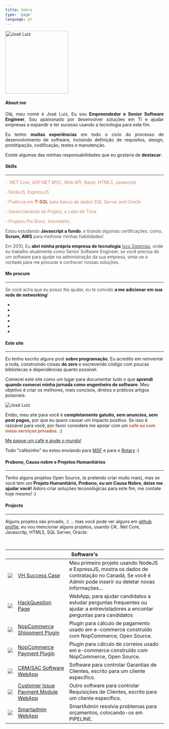 ```yaml
---
title: Sobre
type: 'page'
language: pt
---
```


<div class="row mt-3">
    <div class="col-md-2">
        <span class="d-none d-lg-block">
            <img class="img-fluid img-profile rounded-circle mx-auto mb-2 mt-2" width="200" src="https://pbs.twimg.com/profile_images/1024257723150606337/Y70jgMz3_400x400.jpg"
                alt="José Luiz">
        </span>
    </div>
    <div class="col-md-10">
        <h4>About me</h4>
        <p align="justify"> Olá, meu nome é José Luiz, Eu sou <b>Empreendedor e Senior Software Engineer</b>, Sou apaixonado por desenvolver soluções em TI e ajudar empresas a expandir e ter sucesso usando a tecnologia para este fim. </p>
        <p align="justify"> Eu tenho <b>muitas experiências</b> em todo o ciclo do processo de desenvolvimento de  software, incluindo definição de requisitos, design, protótipação, codificação, testes e manutenção.
            <p align="justify"> Existe algumas das minhas responsabilidades que eu gostaria de <b>destacar</b>:
            </p>
    </div>
</div>
<h4 class="mt-4">Skills</h4>
<hr>
<div class="row">
    <div class="col-md-6">
        <p class="m-0" style="font-weight: 300; color: rgb(189, 93, 56)">- .NET Core, ASP.NET MVC, Web API, Razor,
            HTML5, Javascript</p>
        <p class="m-0" style="font-weight: 300; color: rgb(189, 93, 56)">- NodeJS, ExpressJS</p>
        <p class="m-0" style="font-weight: 300; color: rgb(189, 93, 56)">- Fluência em <b>T-SQL</b> para banco de dados SQL Server and Oracle</p>
        <p class="m-0" style="font-weight: 300; color: rgb(189, 93, 56)">- Gerenciamento de Projeto, e Lider de Time.</p>
        <p class="m-0" style="font-weight: 300; color: rgb(189, 93, 56)">- Projetos Pro Bono, Voluntártio.</p>
        <p class="m-0" style="font-weight: 300;">
            Estou estudando <b>Javascript a fundo</b>, e tirando algumas certificações. como, <b>Scrum, AWS</b> para melhorar minhas habilidades!
        </p>
    </div>
    <div class="col-md-6 text-left">
        <p class="m-0 text-left" style="font-weight: 300;">
            Em 2010, Eu <b>abri minha própria empresa de tecnologia</b>
            <a href="http://www.iscosistemas.com/" target="_blank">Isco Sistemas</a>, onde eu trabalho atualmente 
            como Senior Software Engineer, se você precisa de um software para ajudar na administração da sua empresa, sinta-se a vontade para me procurar e conhecer nossas soluções.
        </p>
    </div>
</div>
<h4 class="mt-4">Me procure</h4>
<hr>
<div class="row text-center bg-white">
    <div class="col-md-12">
        <p class="m-0" style="font-weight: 300;">Se você acha que eu posso lhe ajudar, eu te convido <b>a
                me adicionar em sua rede de networking</b>! </p>
        <p>
            <ul class="list-inline list-social-icons mb-0">
                <li class="list-inline-item">
                    <a href="https://twitter.com/joseluizsborges">
                        <span class="fa-stack fa-lg">
                            <i class="fa fa-circle fa-stack-2x"></i>
                            <i class="fab fa-twitter fa-stack-1x fa-inverse"></i>
                        </span>
                    </a>
                </li>
                <li class="list-inline-item">
                    <a href="https://www.instagram.com/joseluizsborges/">
                        <span class="fa-stack fa-lg">
                            <i class="fa fa-circle fa-stack-2x"></i>
                            <i class="fab fa-instagram fa-stack-1x fa-inverse"></i>
                        </span>
                    </a>
                </li>
                <li class="list-inline-item">
                    <a href="https://www.linkedin.com/in/joseluizsborges/">
                        <span class="fa-stack fa-lg">
                            <i class="fa fa-circle fa-stack-2x"></i>
                            <i class="fab fa-linkedin fa-stack-1x fa-inverse"></i>
                        </span>
                    </a>
                </li>
                <li class="list-inline-item">
                    <a href="https://github.com/shpsyte">
                        <span class="fa-stack fa-lg">
                            <i class="fa fa-circle fa-stack-2x"></i>
                            <i class="fab fa-github fa-stack-1x fa-inverse"></i>
                        </span>
                    </a>
                </li>
                <!-- <li class="list-inline-item">
                    <a href="https://www.youtube.com/channel/UCWvI2zvMqYQZFff1x66CGBw?view_as=subscriber">
                        <span class="fa-stack fa-lg">
                            <i class="fa fa-circle fa-stack-2x"></i>
                            <i class="fab fa-youtube fa-stack-1x fa-inverse"></i>
                        </span>
                    </a>
                </li> -->
                <li class="list-inline-item">
                    <a href="mailto:joseluiz@joseluiz.net">
                        <span class="fa-stack fa-lg">
                            <i class="fa fa-circle fa-stack-2x"></i>
                            <i class="fas fa-envelope fa-stack-1x fa-inverse"></i>
                        </span>
                    </a>
                </li>
                <li class="list-inline-item">
                    <a target="_blank" href="https://web.whatsapp.com/send?phone=5541999325815&text=Hey Jose..">
                        <span class="fa-stack fa-lg">
                            <i class="fa fa-circle fa-stack-2x"></i>
                            <i class="fab fa-whatsapp fa-stack-1x fa-inverse"></i>
                        </span>
                    </a>
                </li>
            </ul>
        </p>
    </div>
</div>

<h4 class="mt-4">Este site</h4>
<hr>
<div class="row">
    <div class="col-md-8">
        <p class="m-0">
            Eu tenho escrito alguns post <b>sobre programação</b>, Eu acredito em reinventar a roda, construindo coisas <b>do zero</b> e escrevendo código com poucas bibliotecas e dependências quanto possível.
        </p>
        <p class="mt-3">
           Comecei este site como um lugar para documentar tudo o que <b>aprendi quando comecei minha jornada como engenheiro de software</b>. Meu objetivo é criar os melhores, mais concisos, diretos e práticos artigos possíveis.
        </p>
   </div>
    <div class="col-md-4 d-none d-lg-block">
        <img class="img-fluid" src="https://i.imgur.com/pqiSCjP.png" alt="José Luiz">
    </div>
</div>
<div class="row bg-white">
    <div class="col-md-12">
        <p class="mt-3">
            Então, meu site para você é <b>completamente gatuito, sem anuncios, sem post pagos,</b> por que
            eu quero causar um impacto positivo. Se isso é razoável para você, por favor considere me apoiar
            com um <b style="color: rgb(189, 93, 56)">café ou com meus serviços privados.</b> :)
        </p>
        <p>
            <a class="btn btn-info btn-lg" href="http://ko-fi.com/joseluizsborges" target="_blank">
                <i class="fas fa-coffee"></i>
                Me pague um café e ajude o mundo!
            </a>
            <p class="small">
                Todo "cafézinho" eu estou enviando para 
                <a target="_blank" href="https://www.msf.org/donate">MSF</a>
                e para o
                <a target="_blank" href="https://www.rotary.org/en/donate">Rotary</a>
                :)
            </p>
        </p>
    </div>
</div>

<h4 class="mt-4">Probono, Causa nobre e Projetos Humanitários</h4>
<hr>

<div class="row">
    <div class="col-md-12">
        <p class="mt-3">
            Tenho alguns projetos Open Source, (e pretendo criar muito mais),
            mas se você tem um <b>Projeto Humanitário, Probono, ou um Causa Nobre, deixe me ajudar você!</b>
            Adoro criar soluções teconológicas para este fim, me contate hoje mesmo! :)
        </p>
    </div>
</div>

<h4 class="mt-4">Projects</h4>
<hr>

Alguns projetos são privado, :( ... mas você pode ver alguns em <a target="_blank" href="https://github.com/shpsyte">github
profile</a>, eu vou mencionar alguns projetos, usando C#, .Net Core, Javascritp, HTML5, SQL Server, Oracle:

<br>
<table class="table table-striped bg-white mt-5">
    <thead class="thead-dark">
        <tr>
            <th colspan="3">Software's </th>
        </tr>
    </thead>
    <tbody>
    <tr>
        <td class="col-1">
            <img class="img-fluid" src="https://i.imgur.com/pqiSCjP.png">
        </td>
        <td class="col-4">
            <a target="_blank" href="https://vhsuccesscase.herokuapp.com/">VH Success Case</a>
        </td>
        <td class="text-dark">
            Meu primeiro projeto usando NodeJS e ExpressJS, mostra os dados de contratação no Canadá, Se você é Admin pode inserir ou deletar novas informações...
        </td>
    </tr>
    <tr>
        <td class="col-1">
            <img class="img-fluid" src="https://i.imgur.com/pqiSCjP.png">
        </td>
        <td class="col-4">
            <a target="_blank" href="http://hackthequestion.joseluiz.net/">HackQuestion Page</a>
        </td>
        <td class="text-dark">
            WebApp, para ajudar candidatos a estudar perguntas frequentes ou ajudar a entrevistadores a encontar perguntas para candidatos
        </td>
    </tr>
    <tr>
        <td class="col-1">
            <img class="img-fluid" src="https://www.nopcommerce.com/images/thumbs/0004793_400.jpeg">
        </td>
        <td class="col-4">
            <a target="_blank" href="https://github.com/shpsyte/Correios">NopCommerce Shippment Plugin</a>
        </td>
        <td class="text-dark">
            Plugin para cálculo de pagamento usado em e-commerce construído com NopCommerce, Open Source.
        </td>
    </tr>
    <tr>
        <td class="col-1">
            <img class="img-fluid" src="https://www.nopcommerce.com/images/thumbs/0006243_400.jpeg">
        </td>
        <td class="col-4">
            <a target="_blank" href="https://github.com/shpsyte/PagSeguro">NopCommerce Payment Plugin</a>
        </td>
        <td class="text-dark">
            Plugin para cálculo de correios usado em e-commerce construído com NopCommerce, Open Source.
        </td>
    </tr>
    <tr>
        <td class="col-1">
            <img class="img-fluid" src="https://i.imgur.com/8uySLS5.png">
        </td>
        <td class="col-4">
            <a target="_blank" href="https://github.com/shpsyte/CRMFx">CRM/SAC Software WebApp</a>
        </td>
        <td class="text-dark">
            Software para controlar Garantias de Clientes, escrito para um cliente específico.
        </td>
    </tr>
    <tr>
        <td class="col-1">
            <img class="img-fluid" src="https://i.imgur.com/dm8eRXw.png">
        </td>
        <td class="col-4">
            <a target="_blank" href="https://github.com/shpsyte/Procediemento">Customer Issue Payment Module WebApp</a>
        </td>
        <td class="text-dark">
            Outro software para controlar Requisições de Clientes, escrito para um cliente específico.
        </td>
    </tr>
    <tr>
        <td class="col-1">
            <img class="img-fluid" src="https://i.imgur.com/nGP2Gdf.png">
        </td>
        <td class="col-4">
            <a target="_blank" href="https://github.com/shpsyte/smartadmin">Smartadmin WebApp</a>
        </td>
        <td class="text-dark">
            SmartAdmin resolvia problemas para orçamentos, colocando-os em PIPELINE.
        </td>
    </tr>
</tbody>
</table>

